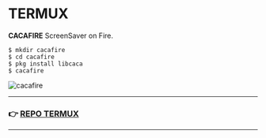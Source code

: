 # TERMUX
**CACAFIRE** ScreenSaver on Fire.

```
$ mkdir cacafire
$ cd cacafire
$ pkg install libcaca
$ cacafire

```

![cacafire](https://user-images.githubusercontent.com/80227002/111638836-01b34900-87fb-11eb-9ed6-30ee2f7a6830.jpeg)

<hr>

### :point_right: [REPO TERMUX](https://yanlimeng.github.io/TERMUX)

<hr>
